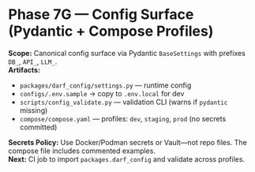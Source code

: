 # Phase 7G — Config Surface (Pydantic + Compose Profiles)

**Scope:** Canonical config surface via Pydantic `BaseSettings` with prefixes `DB_`, `API_`, `LLM_`.  
**Artifacts:**
- `packages/darf_config/settings.py` — runtime config
- `configs/.env.sample` → copy to `.env.local` for dev
- `scripts/config_validate.py` — validation CLI (warns if `pydantic` missing)
- `compose/compose.yaml` — profiles: `dev`, `staging`, `prod` (no secrets committed)

**Secrets Policy:** Use Docker/Podman secrets or Vault—not repo files. The compose file includes commented examples.  
**Next:** CI job to import `packages.darf_config` and validate across profiles.

